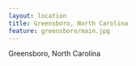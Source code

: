 ```yaml
---
layout: location
title: Greensboro, North Carolina
feature: greensboro/main.jpg
---
```

Greensboro, North Carolina